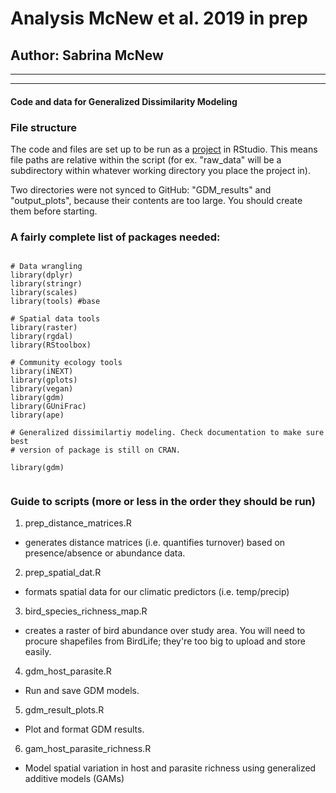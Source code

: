 # Analysis McNew et al. 2019 in prep
## Author: Sabrina McNew
***
***
#### Code and data for Generalized Dissimilarity Modeling 

### File structure 
The code and files are set up to be run as a [project](https://r4ds.had.co.nz/workflow-projects.html)
in RStudio. This means file paths are relative within the script (for ex. "raw_data" will be a subdirectory within 
whatever working directory you place the project in).  

Two directories were not synced to GitHub: "GDM_results" and "output_plots", because their contents are 
too large. You should create them before starting. 

### A fairly complete list of packages needed: 
```

# Data wrangling 
library(dplyr) 
library(stringr) 
library(scales) 
library(tools) #base 

# Spatial data tools 
library(raster) 
library(rgdal)
library(RStoolbox) 

# Community ecology tools  
library(iNEXT) 
library(gplots)
library(vegan)
library(gdm)
library(GUniFrac)
library(ape)

# Generalized dissimilartiy modeling. Check documentation to make sure best 
# version of package is still on CRAN.

library(gdm) 


```
### Guide to scripts (more or less in the order they should be run)

1. prep_distance_matrices.R
+ generates distance matrices (i.e. quantifies turnover) based on presence/absence or abundance data.
2. prep_spatial_dat.R
  + formats spatial data for our climatic predictors (i.e. temp/precip)
3. bird_species_richness_map.R  
  + creates a raster of bird abundance over study area. You will need to procure
shapefiles from BirdLife; they're too big to upload and store easily.   
4. gdm_host_parasite.R
  + Run and save GDM models.  
5. gdm_result_plots.R
  + Plot and format GDM results.  
6. gam_host_parasite_richness.R 
+ Model spatial variation in host and parasite richness using generalized additive models (GAMs)